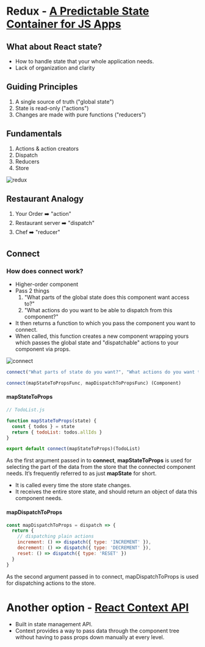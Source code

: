 # Redux - [A Predictable State Container for JS Apps](https://redux.js.org/)

## What about React state?
* How to handle state that your whole application needs.
* Lack of organization and clarity

## Guiding Principles
1. A single source of truth ("global state")
2. State is read-only ("actions")
3. Changes are made with pure functions ("reducers")
   
## Fundamentals
1. Actions & action creators
2. Dispatch
3. Reducers
4. Store
   
![redux](https://user-images.githubusercontent.com/25591390/78661105-1d616000-78c6-11ea-999a-2174ae7caabb.png)

## Restaurant Analogy
1. Your Order ➡️ "action"
2. Restaurant server ➡️ "dispatch"
3. Chef ➡️ "reducer"
  
## Connect
### How does connect work?
* Higher-order component
* Pass 2 things
  1. "What parts of the global state does this component want access to?"
  2. "What actions do you want to be able to dispatch from this component?"
* It then returns a function to which you pass the component you want to connect.
* When called, this function creates a new component wrapping yours which passes the global state and "dispatchable" actions to your component via props.
  
![connect](https://user-images.githubusercontent.com/25591390/78986925-5ac32900-7b24-11ea-8381-81485a7dbed4.png)

```js
connect("What parts of state do you want?", "What actions do you want to dispatch") (Component)

connect(mapStateToPropsFunc, mapDispatchToPropsFunc) (Component)
```

#### mapStateToProps
```js
// TodoList.js

function mapStateToProps(state) {
  const { todos } = state
  return { todoList: todos.allIds }
}

export default connect(mapStateToProps)(TodoList)
```
As the first argument passed in to **connect**, **mapStateToProps** is used for selecting the part of the data from the store that the connected component needs. It’s frequently referred to as just **mapState** for short.
* It is called every time the store state changes.
* It receives the entire store state, and should return an object of data this component needs.

#### mapDispatchToProps
```js
const mapDispatchToProps = dispatch => {
  return {
    // dispatching plain actions
    increment: () => dispatch({ type: 'INCREMENT' }),
    decrement: () => dispatch({ type: 'DECREMENT' }),
    reset: () => dispatch({ type: 'RESET' })
  }
}
```
As the second argument passed in to connect, mapDispatchToProps is used for dispatching actions to the store.

# Another option - [React Context API](https://reactjs.org/docs/context.html) 
* Built in state management API.
* Context provides a way to pass data through the component tree without having to pass props down manually at every level.

